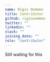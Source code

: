 ```yaml
---
name: Rigin Oommen
title: Contributor
github: riginoommen
twitter: ""
linkedin: ""
slack: ""
joining_date: ""
role: "contributor"
---
```


Still waiting for this
